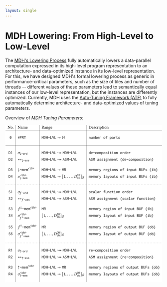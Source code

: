 ```yaml
---
layout: single
---
```


# MDH Lowering: From High-Level to Low-Level

The [MDH's Lowering Process](../assets/files/publications/toplas24/paper.pdf) fully automatically lowers a data-parallel computation expressed in its high-level program representation to an architecture- and data-optimized instance in its low-level representation.
For this, we have designed MDH's formal lowering process as generic in performance-critical parameters, such as the size of tiles and number of threads -- different values of these parameters lead to semantically equal instances of our low-level representation, but the instances are differently optimized.
Currently, MDH uses the [Auto-Tuning Framework (ATF)](www.atf-tuner.org) to fully automatically determine architecture- and data-optimized values of tuning parameters.

Overview of *MDH Tuning Parameters:*

![MDH Tuning Parameter](/assets/images/tp_tabelle.png)